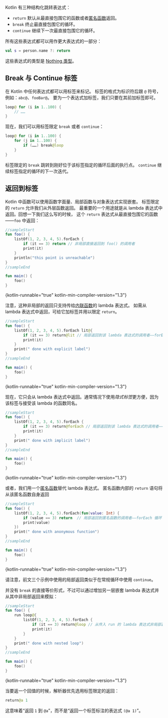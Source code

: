 [//]: # (title: 返回与跳转)

Kotlin 有三种结构化跳转表达式：

* `return` 默认从最直接包围它的函数或者[匿名函数](lambdas.md#匿名函数)返回。
* `break` 终止最直接包围它的循环。
* `continue` 继续下一次最直接包围它的循环。

所有这些表达式都可以用作更大表达式的一部分：

```kotlin
val s = person.name ?: return
```

这些表达式的类型是 [Nothing 类型](exceptions.md#nothing-类型)。

## Break 与 Continue 标签

在 Kotlin 中任何表达式都可以用标签来标记。
标签的格式为标识符后跟 `@` 符号，例如：`abc@`、`fooBar@`。
要为一个表达式加标签，我们只要在其前加标签即可。

```kotlin
loop@ for (i in 1..100) {
    // ……
}
```

现在，我们可以用标签限定 `break` 或者 `continue`：

```kotlin
loop@ for (i in 1..100) {
    for (j in 1..100) {
        if (……) break@loop
    }
}
```

标签限定的 `break` 跳转到刚好位于该标签指定的循环后面的执行点。
`continue` 继续标签指定的循环的下一次迭代。

## 返回到标签

Kotlin 中函数可以使用函数字面量、局部函数与对象表达式实现嵌套。
标签限定的 `return` 允许我们从外层函数返回。
最重要的一个用途就是从 lambda 表达式中返回。回想一下我们这么写的时候，
这个 `return` 表达式从最直接包围它的函数——`foo` 中返回：

```kotlin
//sampleStart
fun foo() {
    listOf(1, 2, 3, 4, 5).forEach {
        if (it == 3) return // 非局部直接返回到 foo() 的调用者
        print(it)
    }
    println("this point is unreachable")
}
//sampleEnd

fun main() {
    foo()
}
```
{kotlin-runnable="true" kotlin-min-compiler-version="1.3"}

注意，这种非局部的返回只支持传给[内联函数](inline-functions.md)的 lambda 表达式。
如需从 lambda 表达式中返回，可给它加标签并用以限定 `return`。

```kotlin
//sampleStart
fun foo() {
    listOf(1, 2, 3, 4, 5).forEach lit@{
        if (it == 3) return@lit // 局部返回到该 lambda 表达式的调用者——forEach 循环
        print(it)
    }
    print(" done with explicit label")
}
//sampleEnd

fun main() {
    foo()
}
```
{kotlin-runnable="true" kotlin-min-compiler-version="1.3"}

现在，它只会从 lambda 表达式中返回。通常情况下使用*隐式标签*更方便，因为该标签<!--
-->与接受该 lambda 的函数同名。

```kotlin
//sampleStart
fun foo() {
    listOf(1, 2, 3, 4, 5).forEach {
        if (it == 3) return@forEach // 局部返回到该 lambda 表达式的调用者——forEach 循环
        print(it)
    }
    print(" done with implicit label")
}
//sampleEnd

fun main() {
    foo()
}
```
{kotlin-runnable="true" kotlin-min-compiler-version="1.3"}

或者，我们用一个[匿名函数](lambdas.md#匿名函数)替代 lambda 表达式。
匿名函数内部的 `return` 语句将从该匿名函数自身返回

```kotlin
//sampleStart
fun foo() {
    listOf(1, 2, 3, 4, 5).forEach(fun(value: Int) {
        if (value == 3) return  // 局部返回到匿名函数的调用者——forEach 循环
        print(value)
    })
    print(" done with anonymous function")
}
//sampleEnd

fun main() {
    foo()
}
```
{kotlin-runnable="true" kotlin-min-compiler-version="1.3"}

请注意，前文三个示例中使用的局部返回类似于在常规循环中使用 `continue`。

并没有 `break` 的直接等价形式，不过可以通过增加另一层嵌套 lambda 表达式并从其中非局部返回来模拟：

```kotlin
//sampleStart
fun foo() {
    run loop@{
        listOf(1, 2, 3, 4, 5).forEach {
            if (it == 3) return@loop // 从传入 run 的 lambda 表达式非局部返回
            print(it)
        }
    }
    print(" done with nested loop")
}
//sampleEnd

fun main() {
    foo()
}
```
{kotlin-runnable="true" kotlin-min-compiler-version="1.3"}

当要返一个回值的时候，解析器优先选用标签限定的返回：

```kotlin
return@a 1
```

这意味着“返回 `1` 到 `@a`”，而不是“返回一个标签标注的表达式 `(@a 1)`”。
